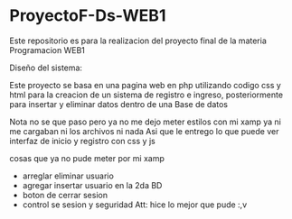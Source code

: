 # ProyectoF-Ds-WEB1

Este repositorio es para la realizacion del proyecto final de la materia 
Programacion WEB1

Diseño del sistema:

Este proyecto se basa en una pagina web en php utilizando codigo css y html 
para la creacion de un sistema de registro e ingreso, posteriormente para 
insertar y eliminar datos dentro de una Base de datos

Nota no se que paso pero ya no me dejo meter estilos con mi xamp ya ni me cargaban ni los archivos ni nada
Asi que le entrego lo que puede ver 
interfaz de inicio y registro con css y js 

cosas que ya no pude meter por mi xamp 
+ arreglar eliminar usuario 
+ agregar insertar usuario en la 2da BD
+ boton de cerrar sesion 
+ control se sesion y seguridad
Att: hice lo mejor que pude :,v 
